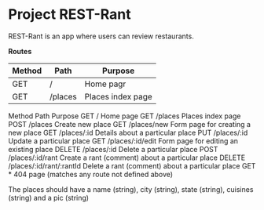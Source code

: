 # Project REST-Rant

REST-Rant is an app where users can review restaurants.

**Routes**

|     Method    |     Path      |         Purpose  
| ------------- | ------------- | ------------------------------------------------- | 
| GET           |       /       | Home pagr                                         |
| GET           |  /places      | Places index page                                 |

Method	Path	Purpose
GET	/	Home page
GET	/places	Places index page
POST	/places	Create new place
GET	/places/new	Form page for creating a new place
GET	/places/:id	Details about a particular place
PUT	/places/:id	Update a particular place
GET	/places/:id/edit	Form page for editing an existing place
DELETE	/places/:id	Delete a particular place
POST	/places/:id/rant	Create a rant (comment) about a particular place
DELETE	/places/:id/rant/:rantId	Delete a rant (comment) about a particular place
GET	*	404 page (matches any route not defined above)

The places should have a name (string), city (string), state (string), cuisines (string) and a pic (string)